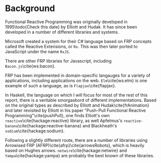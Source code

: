 Background
==========

Functional Reactive Programming was originally developed in
1995\todo{Check this date} by Elliott and Hudak. It has since been
developed in a number of different libraries and systems.

Microsoft created a system for their C# language based on FRP
concepts called the Reactive Extensions, or `Rx`. This was then
later ported to JavaScript under the name `RxJS`.

There are other FRP libraries for Javascript, including
`Bacon.js`\cite{ws:bacon}.

FRP has been implemented in domain-specific langauges for a variety
of applications, including applications on the web. `Elm`\cite{ws:elm}
is one example of such a language, as is `Flapjax`\cite{flapjax}.

In Haskell, the language on which I will focus for most of the rest
of this report, there is a veritable smorgasbord of different
implementations. Based on the original types as described by Elliott
and Hudak\cite{frAnimation} and later revisited by Elliott in his
paper "Push-Pull Functional Reactive Programming"\cite{pushPull},
one finds Elliott's own `reactive`\cite{hackage:reactive} library,
as well Apfelmus's `reactive-banana`\cite{hackage:reactive-banana}
and Blackheath's `sodium`\cite{hackage:sodium}.

Following a slightly different route, there are a number of libraries
using Arrowised FRP (AFRP)\cite{afrp}\cite{arrowsRobots}, which is
heavily based on Hughes arrows.  `netwire`\cite{hackage:netwire}
and `Yampa`\cite{hackage:yampa} are probably the best known of these
libraries.

